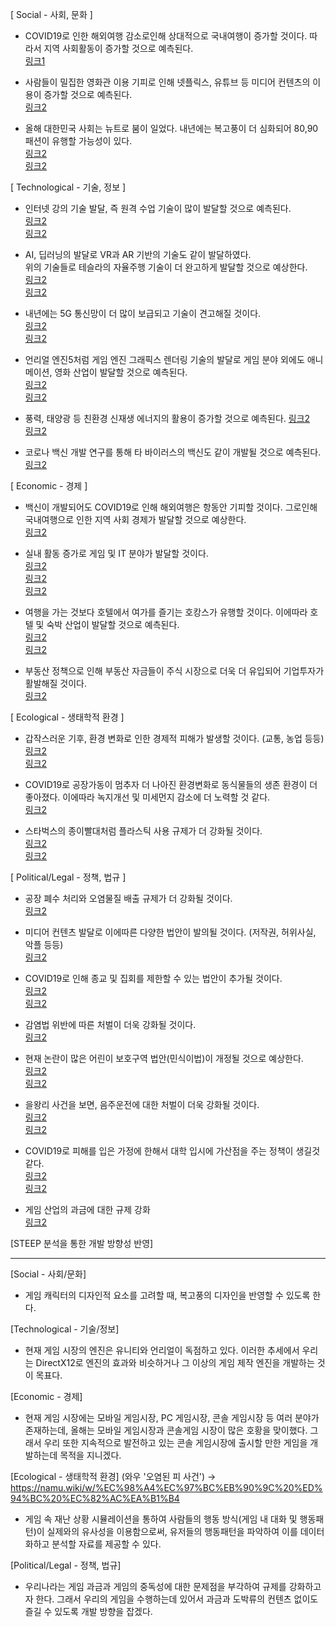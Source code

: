 [ Social - 사회, 문화 ]

- COVID19로 인한 해외여행 감소로인해 상대적으로 국내여행이 증가할 것이다.
따라서 지역 사회활동이 증가할 것으로 예측된다.  
[링크1](http://www.hani.co.kr/arti/economy/consumer/954305.html)

- 사람들이 밀집한 영화관 이용 기피로 인해 넷플릭스, 유튜브 등 미디어 컨텐츠의 이용이 증가할 것으로 예측된다.  
[링크2](http://www.kocca.kr/trend/vol22/sub/s11.html)
- 올해 대한민국 사회는 뉴트로 붐이 일었다. 내년에는 복고풍이 더 심화되어 80,90 패션이 유행할 가능성이 있다.  
[링크2](https://wooyoungmi.com/images/collection/21SS/30.jpg)  
[링크2](https://prezi.com/wefizr72mgfk/presentation/)


[ Technological - 기술, 정보 ]
- 인터넷 강의 기술 발달, 즉 원격 수업 기술이 많이 발달할 것으로 예측된다.  
[링크2](https://news.unn.net/news/articleView.html?idxno=231199)  
[링크2](http://news.unn.net/news/articleView.html?idxno=227785)

- AI, 딥러닝의 발달로 VR과 AR 기반의 기술도 같이 발달하였다.   
위의 기술들로 테슬라의 자율주행 기술이 더 완고하게 발달할 것으로 예상한다.  
[링크2](http://sanhakdb.pusan.ac.kr/ko/technology/analysis/?i=675&p=4)  
[링크2](https://www.bbc.com/korean/international-53361816)

- 내년에는 5G 통신망이 더 많이 보급되고 기술이 견고해질 것이다.   
[링크2](https://www.yna.co.kr/view/AKR20200327176451017)  
[링크2](https://scienceon.kisti.re.kr/srch/selectPORSrchReport.do?cn=KOSEN000000000001004)

- 언리얼 엔진5처럼 게임 엔진 그래픽스 렌더링 기술의 발달로 게임 분야 외에도
애니메이션, 영화 산업이 발달할 것으로 예측된다.   
[링크2](https://www.unrealengine.com/ko/blog/unreal-engine-wins-technical-and-engineering-emmy-for-animation-production)  
[링크2](https://www.youtube.com/watch?v=i2VONG5ds6w)

- 풍력, 태양광 등 친환경 신재생 에너지의 활용이 증가할 것으로 예측된다.
[링크2](https://www.energydaily.co.kr/news/articleView.html?idxno=105406)  
[링크2](http://www.epj.co.kr/news/articleView.html?idxno=25438)  

- 코로나 백신 개발 연구를 통해 타 바이러스의 백신도 같이 개발될 것으로 예측된다.  
[링크2](http://www.mdon.co.kr/news/article.html?no=26513)


[ Economic - 경제 ]
- 백신이 개발되어도 COVID19로 인해 해외여행은 항동안 기피할 것이다.
그로인해 국내여행으로 인한 지역 사회 경제가 발달할 것으로 예상한다.  
[링크2](https://www.bbc.com/korean/news-51306810)

- 실내 활동 증가로 게임 및 IT 분야가 발달할 것이다.  
[링크2](https://www.yna.co.kr/view/AKR20200611194000017)  
[링크2](https://www.yna.co.kr/view/AKR20200525146700017)  
[링크2](http://www.apple-economy.com/news/articleView.html?idxno=5819)

- 여행을 가는 것보다 호텔에서 여가를 즐기는 호캉스가 유행할 것이다.
이에따라 호텔 및 숙박 산업이 발달할 것으로 예측된다.  
[링크2](https://newsis.com/view/?id=NISX20200318_0000959700)  
[링크2](https://www.yna.co.kr/view/AKR20200708038600030)

- 부동산 정책으로 인해 부동산 자금들이 주식 시장으로 더욱 더 유입되어 기업투자가 활발해질 것이다.  
[링크2](http://www.korea.kr/news/policyNewsView.do?newsId=)



[ Ecological - 생태학적 환경 ]
- 갑작스러운 기후, 환경 변화로 인한 경제적 피해가 발생할 것이다. (교통, 농업 등등)  
[링크2](https://news.mt.co.kr/mtview.php?no=2020091815568285685)  
[링크2](https://www.yna.co.kr/view/AKR20200821050500530)

- COVID19로 공장가동이 멈추자 더 나아진 환경변화로 동식물들의 생존 환경이 더 좋아졌다.
이에따라 녹지개선 및 미세먼지 감소에 더 노력할 것 같다.  
[링크2](https://www.ytn.co.kr/_ln/0104_202004262226395489)

- 스타벅스의 종이빨대처럼 플라스틱 사용 규제가 더 강화될 것이다.  
[링크2](https://www.mk.co.kr/news/business/view/2018/09/609261/)  
[링크2](http://biz.newdaily.co.kr/site/data/html/2019/11/25/2019112500078.html)

[ Political/Legal - 정책, 법규 ]
- 공장 폐수 처리와 오염물질 배출 규제가 더 강화될 것이다.  
[링크2](https://www.newspim.com/news/view/20200505000105)

- 미디어 컨텐츠 발달로 이에따른 다양한 법안이 발의될 것이다. (저작권, 허위사실, 악플 등등)  
[링크2](https://www.bbc.com/korean/features-53720146)

- COVID19로 인해 종교 및 집회를 제한할 수 있는 법안이 추가될 것이다.  
[링크2](https://m.lawtimes.co.kr/Content/Info?serial=160944)  
[링크2](https://www.asiae.co.kr/article/2020030811572520390)

- 감염법 위반에 따른 처벌이 더욱 강화될 것이다.  
[링크2](http://www.korea.kr/news/policyNewsView.do?newsId=148869628)

- 현재 논란이 많은 어린이 보호구역 법안(민식이법)이 개정될 것으로 예상한다.  
[링크2](https://www.asiae.co.kr/article/202005061010090649)  
[링크2](https://www.sedaily.com/NewsVIew/1Z2TPG1DDM)

- 을왕리 사건을 보면, 음주운전에 대한 처벌이 더욱 강화될 것이다.  
[링크2](https://www.sedaily.com/NewsVIew/1Z7V5OQPBG)  
[링크2](https://www.gov.kr/portal/ntnadmNews/1966715)

- COVID19로 피해를 입은 가정에 한해서 대학 입시에 가산점을 주는 정책이 생길것 같다.  
[링크2](http://www.veritas-a.com/news/articleView.html?idxno=26077)  
[링크2](https://www.yna.co.kr/view/AKR20140806068251004)

- 게임 산업의 과금에 대한 규제 강화  
[링크2](http://www.ntoday.co.kr/news/articleView.html?idxno=67620)



[STEEP 분석을 통한 개발 방향성 반영]
________________________________________________________________________________________________________________________________________________________
[Social - 사회/문화]
- 게임 캐릭터의 디자인적 요소를 고려할 때, 복고풍의 디자인을 반영할 수 있도록 한다.

[Technological - 기술/정보]
- 현재 게임 시장의 엔진은 유니티와 언리얼이 독점하고 있다.
  이러한 추세에서 우리는 DirectX12로 엔진의 효과와 비슷하거나 그 이상의 게임 제작 엔진을 개발하는 것이 목표다.

[Economic - 경제]
- 현재 게임 시장에는 모바일 게임시장, PC 게임시장, 콘솔 게임시장 등 여러 분야가 존재하는데,
  올해는 모바일 게임시장과 콘솔게임 시장이 많은 호황을 맞이했다. 
  그래서 우리 또한 지속적으로 발전하고 있는 콘솔 게임시장에 출시할 만한 게임을 개발하는데 목적을 지니겠다.

[Ecological - 생태학적 환경]
(와우 '오염된 피 사건')
-> https://namu.wiki/w/%EC%98%A4%EC%97%BC%EB%90%9C%20%ED%94%BC%20%EC%82%AC%EA%B1%B4

- 게임 속 재난 상황 시뮬레이션을 통하여 사람들의 행동 방식(게임 내 대화 및 행동패턴)이 실제와의 유사성을 이용함으로써,
  유저들의 행동패턴을 파악하여 이를 데이터화하고 분석할 자료를 제공할 수 있다. 


[Political/Legal - 정책, 법규]
- 우리나라는 게임 과금과 게임의 중독성에 대한 문제점을 부각하여 규제를 강화하고자 한다.
  그래서 우리의 게임을 수행하는데 있어서 과금과 도박류의 컨텐츠 없이도 즐길 수 있도록 개발 방향을 잡겠다.
  




